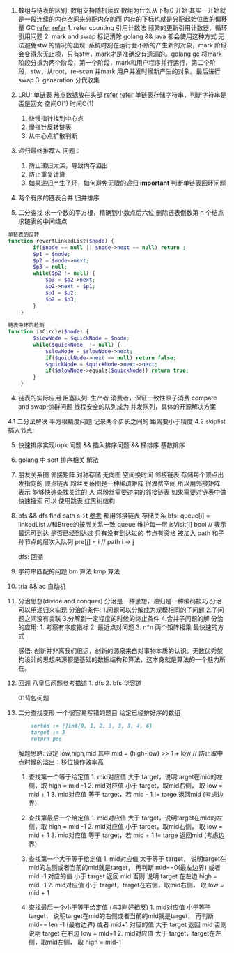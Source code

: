 1. 数组与链表的区别:
    数组支持随机读取
    数组为什么从下标0 开始
        其实一开始就是一段连续的内存空间来分配内存的而 内存的下标也就是分配起始位置的偏移量
    GC [refer](https://cloud.tencent.com/developer/article/1072602) 
       [refer](https://github.com/KeKe-Li/For-learning-Go-Tutorial/blob/master/src/spec/02.0.md)
        1. refer counting 引用计数法
            频繁的更新引用计数器、循环引用问题
        2. mark and swap 标记清除 golang && java 都会使用这种方式
            无法避免stw 的情况的出现: 系统时刻在运行会不断的产生新的对象，mark 阶段会变得永无止境，只有stw，mark才是准确没有遗漏的。golang gc 将mark阶段分拆为两个阶段，第一个阶段，mark和用户程序并行运行，第二个阶段，stw，从root，re-scan 并mark 用户并发时候新产生的对象。最后进行swap
        3. generation 分代收集
    
2. LRU: 单链表 热点数据放在头部 [refer](https://github.com/golang/groupcache/blob/master/lru/lru.go) [refer](https://github.com/hashicorp/golang-lru)
   单链表存储字符串，判断字符串是否是回文
   空间O(1) 时间O(1)
   1. 快慢指针找到中心点
   2. 慢指针反转链表
   3. 从中心点扩散判断
   
3. 递归最终推荐人
    问题：
    1. 防止递归太深，导致内存溢出
    2. 防止重复计算
    3. 如果递归产生了环，如何避免无限的递归 __important__ 判断单链表回环问题
    
4. 两个有序的链表合并 归并排序

5. 二分查找
    求一个数的平方根，精确到小数点后六位
删除链表倒数第 n 个结点
求链表的中间结点    
```php
单链表的反转
function revertLinkedList($node) {
        if($node == null || $node->next == null) return ;
        $p1 = $node;
        $p2 = $node->next;
        $p3 = null;
        while($p2 != null) {
            $p3 = $p2->next;
            $p2->next = $p1;
            $p1 = $p2;
            $p2 = $p3;
        }
    }
    
链表中环的检测
function isCircle($node) {
        $slowNode = $quickNode = $node;
        while($quickNode  != null) {
            $slowNode = $slowNode->next;
            if($quickNode->next == null) return false;
            $quickNode = $quickNode->next->next;
            if($slowNode->equals($quickNode)) return true;
        }
    }
```
4. 链表的实际应用
阻塞队列: 生产者 消费者，保证一致性原子消费 compare and swap;惊群问题 
    线程安全的队列成为 并发队列，具体的开源解决方案

4.1 二分法解决 平方根精度问题 记录两个步长之间的 距离要小于精度
4.2 skiplist 插入节点: 
    
5. 快速排序实现topk 问题 && 插入排序问题 && 桶排序 基数排序
6. golang 中 sort 排序相关 解法

7. 朋友关系图
    邻接矩阵 对称存储 无向图 空间换时间
    邻接链表 存储每个顶点出发指向的 顶点链表
    粉丝关系图是一种稀疏矩阵 很浪费空间 所以用邻接矩阵 表示 能够快速查找关注的 人
    求粉丝需要逆向的邻接链表
    如果需要对链表中做快速搜索 可以 使用跳表 红黑树结构
    
8. bfs && dfs find path s->t  [参考](https://mp.weixin.qq.com/s/0BUBhSqmJJxlI_TISsO9xQ)
    都用邻接链表 存储关系
    bfs: 
        queue[i] = linkedList //和Btree的按层关系一致 queue 维护每一层
        isVisit[j] bool // 表示最远可到达 是否已经到达过 只有没有到达过的 节点有资格 被加入 path 和子孙节点的层次入队列
        pre[j] = i // path i -> j
        
    dfs: 回溯
    
10. 字符串匹配的问题
   bm 算法
   kmp 算法
11. tria && ac 自动机 

12. 分治思想(divide and conquer)
    分治是一种思想，递归是一种编码技巧.分治可以用递归来实现
    分治的条件:
        1.问题可以分解成为规模相同的子问题
        2.子问题之间没有关联
        3.分解到一定程度的时候的终止条件
        4.合并子问题的解
    分治的应用:
        1. 考察有序度指标
        2. 最近点对问题 
        3. n*n 两个矩阵相乘 最快速的方式
        
    感悟: 创新并非离我们很远，创新的源泉来自对事物本质的认识。无数优秀架构设计的思想来源都是基础的数据结构和算法，这本身就是算法的一个魅力所在。


13. 回溯
    八皇后问题[参考描述](https://juejin.im/post/5accdb236fb9a028bb195562)
        1. dfs
        2. bfs
    华容道
    
    01背包问题
    
14. 二分查找变形
    一个很容易写错的题目
    给定已经排好序的数组
    ```markdown
        sorted := []int{0, 1, 2, 3, 3, 3, 4, 6}
    	target := 3
	    return pos
    ```
    解题思路:
    设定 low,high,mid
    其中 mid = (high-low) >> 1 + low // 防止取中点时候的溢出；移位操作效率高
    1. 查找第一个等于给定值
            1. mid对应值 大于 target，说明target在mid的左侧，取 high = mid -1 
            2. mid对应值 小于 target，取mid右侧， 取 low = mid + 1 
            3. mid对应值 等于 target，若 mid - 1 != targe 返回mid (考虑边界)
            
    2. 查找第最后一个给定值
            1. mid对应值 大于 target，说明target在mid的左侧，取 high = mid -1 
            2. mid对应值 小于 target，取mid右侧， 取 low = mid + 1 
            3. mid对应值 等于 target，若 mid + 1 != targe 返回mid (考虑边界)
            
    3. 查找第一个大于等于给定值
            1. mid对应值 大于等于 target，
                说明target在mid的左侧或者当前的mid就是target，
                再判断 mid==0(最左边界) 或者 mid -1 对应的值 小于 target 返回 mid
                否则 说明 target 在左边 high = mid -1 
            2. mid对应值 小于 target，target在右侧，取mid右侧， 取 low = mid + 1
             
    4. 查找最后一个小于等于给定值 (与3刚好相反)
            1. mid对应值 小于等于 target，
                说明target在mid的右侧或者当前的mid就是target，
                再判断 mid== len -1 (最右边界) 或者 mid+1 对应的值 大于 target 返回 mid
                否则 说明 target 在右边 low = mid+1 
            2. mid对应值 大于 target，target在左侧，取mid左侧， 取 high = mid-1
            
 
